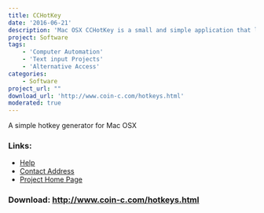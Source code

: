 ```yaml
---
title: CCHotKey
date: '2016-06-21'
description: 'Mac OSX CCHotKey is a small and simple application that launches any script you want after clicking any hotkey you want.'
project: Software
tags:
    - 'Computer Automation'
    - 'Text input Projects'
    - 'Alternative Access'
categories:
    - Software
project_url: ""
download_url: 'http://www.coin-c.com/hotkeys.html'
moderated: true
---
```

A simple hotkey generator for Mac OSX

### Links:
- <a href="http://freshmeat.net/projects/cchotkey/">Help</a>
- <a href="mailto:cchotkeys@coin-c.com">Contact Address</a>
- <a href="http://www.coin-c.com/hotkeys.html">Project Home Page</a>

### Download: http://www.coin-c.com/hotkeys.html 